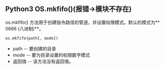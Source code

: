 ## Python3 OS.mkfifo()(报错->模块不存在)

os.mkfifo() 方法用于创建指令路径的管道，并设置权限模式。默认的模式为** 0666 (八进制)**。

```python
os.mkfifo(path[, mode])
```

* path -- 要创建的目录
* mode -- 要为目录设置的权限数字模式
* 返回值 -- 该方法没有返回值。
